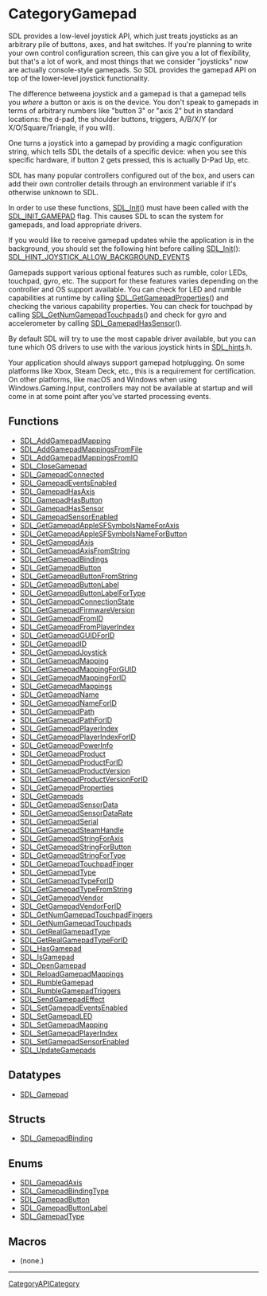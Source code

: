 # CategoryGamepad

SDL provides a low-level joystick API, which just treats joysticks as an
arbitrary pile of buttons, axes, and hat switches. If you're planning to
write your own control configuration screen, this can give you a lot of
flexibility, but that's a lot of work, and most things that we consider
"joysticks" now are actually console-style gamepads. So SDL provides the
gamepad API on top of the lower-level joystick functionality.

The difference betweena joystick and a gamepad is that a gamepad tells you
_where_ a button or axis is on the device. You don't speak to gamepads in
terms of arbitrary numbers like "button 3" or "axis 2" but in standard
locations: the d-pad, the shoulder buttons, triggers, A/B/X/Y (or
X/O/Square/Triangle, if you will).

One turns a joystick into a gamepad by providing a magic configuration
string, which tells SDL the details of a specific device: when you see this
specific hardware, if button 2 gets pressed, this is actually D-Pad Up,
etc.

SDL has many popular controllers configured out of the box, and users can
add their own controller details through an environment variable if it's
otherwise unknown to SDL.

In order to use these functions, [SDL_Init](SDL_Init)() must have been
called with the [SDL_INIT_GAMEPAD](SDL_INIT_GAMEPAD) flag. This causes SDL
to scan the system for gamepads, and load appropriate drivers.

If you would like to receive gamepad updates while the application is in
the background, you should set the following hint before calling
[SDL_Init](SDL_Init)():
[SDL_HINT_JOYSTICK_ALLOW_BACKGROUND_EVENTS](SDL_HINT_JOYSTICK_ALLOW_BACKGROUND_EVENTS)

Gamepads support various optional features such as rumble, color LEDs,
touchpad, gyro, etc. The support for these features varies depending on the
controller and OS support available. You can check for LED and rumble
capabilities at runtime by calling
[SDL_GetGamepadProperties](SDL_GetGamepadProperties)() and checking the
various capability properties. You can check for touchpad by calling
[SDL_GetNumGamepadTouchpads](SDL_GetNumGamepadTouchpads)() and check for
gyro and accelerometer by calling
[SDL_GamepadHasSensor](SDL_GamepadHasSensor)().

By default SDL will try to use the most capable driver available, but you
can tune which OS drivers to use with the various joystick hints in
[SDL_hints](SDL_hints).h.

Your application should always support gamepad hotplugging. On some
platforms like Xbox, Steam Deck, etc., this is a requirement for
certification. On other platforms, like macOS and Windows when using
Windows.Gaming.Input, controllers may not be available at startup and will
come in at some point after you've started processing events.

<!-- END CATEGORY DOCUMENTATION -->

## Functions

<!-- DO NOT HAND-EDIT CATEGORY LISTS, THEY ARE AUTOGENERATED AND WILL BE OVERWRITTEN, BASED ON TAGS IN INDIVIDUAL PAGE FOOTERS. EDIT THOSE INSTEAD. -->
<!-- BEGIN CATEGORY LIST: CategoryGamepad, CategoryAPIFunction -->
- [SDL_AddGamepadMapping](SDL_AddGamepadMapping)
- [SDL_AddGamepadMappingsFromFile](SDL_AddGamepadMappingsFromFile)
- [SDL_AddGamepadMappingsFromIO](SDL_AddGamepadMappingsFromIO)
- [SDL_CloseGamepad](SDL_CloseGamepad)
- [SDL_GamepadConnected](SDL_GamepadConnected)
- [SDL_GamepadEventsEnabled](SDL_GamepadEventsEnabled)
- [SDL_GamepadHasAxis](SDL_GamepadHasAxis)
- [SDL_GamepadHasButton](SDL_GamepadHasButton)
- [SDL_GamepadHasSensor](SDL_GamepadHasSensor)
- [SDL_GamepadSensorEnabled](SDL_GamepadSensorEnabled)
- [SDL_GetGamepadAppleSFSymbolsNameForAxis](SDL_GetGamepadAppleSFSymbolsNameForAxis)
- [SDL_GetGamepadAppleSFSymbolsNameForButton](SDL_GetGamepadAppleSFSymbolsNameForButton)
- [SDL_GetGamepadAxis](SDL_GetGamepadAxis)
- [SDL_GetGamepadAxisFromString](SDL_GetGamepadAxisFromString)
- [SDL_GetGamepadBindings](SDL_GetGamepadBindings)
- [SDL_GetGamepadButton](SDL_GetGamepadButton)
- [SDL_GetGamepadButtonFromString](SDL_GetGamepadButtonFromString)
- [SDL_GetGamepadButtonLabel](SDL_GetGamepadButtonLabel)
- [SDL_GetGamepadButtonLabelForType](SDL_GetGamepadButtonLabelForType)
- [SDL_GetGamepadConnectionState](SDL_GetGamepadConnectionState)
- [SDL_GetGamepadFirmwareVersion](SDL_GetGamepadFirmwareVersion)
- [SDL_GetGamepadFromID](SDL_GetGamepadFromID)
- [SDL_GetGamepadFromPlayerIndex](SDL_GetGamepadFromPlayerIndex)
- [SDL_GetGamepadGUIDForID](SDL_GetGamepadGUIDForID)
- [SDL_GetGamepadID](SDL_GetGamepadID)
- [SDL_GetGamepadJoystick](SDL_GetGamepadJoystick)
- [SDL_GetGamepadMapping](SDL_GetGamepadMapping)
- [SDL_GetGamepadMappingForGUID](SDL_GetGamepadMappingForGUID)
- [SDL_GetGamepadMappingForID](SDL_GetGamepadMappingForID)
- [SDL_GetGamepadMappings](SDL_GetGamepadMappings)
- [SDL_GetGamepadName](SDL_GetGamepadName)
- [SDL_GetGamepadNameForID](SDL_GetGamepadNameForID)
- [SDL_GetGamepadPath](SDL_GetGamepadPath)
- [SDL_GetGamepadPathForID](SDL_GetGamepadPathForID)
- [SDL_GetGamepadPlayerIndex](SDL_GetGamepadPlayerIndex)
- [SDL_GetGamepadPlayerIndexForID](SDL_GetGamepadPlayerIndexForID)
- [SDL_GetGamepadPowerInfo](SDL_GetGamepadPowerInfo)
- [SDL_GetGamepadProduct](SDL_GetGamepadProduct)
- [SDL_GetGamepadProductForID](SDL_GetGamepadProductForID)
- [SDL_GetGamepadProductVersion](SDL_GetGamepadProductVersion)
- [SDL_GetGamepadProductVersionForID](SDL_GetGamepadProductVersionForID)
- [SDL_GetGamepadProperties](SDL_GetGamepadProperties)
- [SDL_GetGamepads](SDL_GetGamepads)
- [SDL_GetGamepadSensorData](SDL_GetGamepadSensorData)
- [SDL_GetGamepadSensorDataRate](SDL_GetGamepadSensorDataRate)
- [SDL_GetGamepadSerial](SDL_GetGamepadSerial)
- [SDL_GetGamepadSteamHandle](SDL_GetGamepadSteamHandle)
- [SDL_GetGamepadStringForAxis](SDL_GetGamepadStringForAxis)
- [SDL_GetGamepadStringForButton](SDL_GetGamepadStringForButton)
- [SDL_GetGamepadStringForType](SDL_GetGamepadStringForType)
- [SDL_GetGamepadTouchpadFinger](SDL_GetGamepadTouchpadFinger)
- [SDL_GetGamepadType](SDL_GetGamepadType)
- [SDL_GetGamepadTypeForID](SDL_GetGamepadTypeForID)
- [SDL_GetGamepadTypeFromString](SDL_GetGamepadTypeFromString)
- [SDL_GetGamepadVendor](SDL_GetGamepadVendor)
- [SDL_GetGamepadVendorForID](SDL_GetGamepadVendorForID)
- [SDL_GetNumGamepadTouchpadFingers](SDL_GetNumGamepadTouchpadFingers)
- [SDL_GetNumGamepadTouchpads](SDL_GetNumGamepadTouchpads)
- [SDL_GetRealGamepadType](SDL_GetRealGamepadType)
- [SDL_GetRealGamepadTypeForID](SDL_GetRealGamepadTypeForID)
- [SDL_HasGamepad](SDL_HasGamepad)
- [SDL_IsGamepad](SDL_IsGamepad)
- [SDL_OpenGamepad](SDL_OpenGamepad)
- [SDL_ReloadGamepadMappings](SDL_ReloadGamepadMappings)
- [SDL_RumbleGamepad](SDL_RumbleGamepad)
- [SDL_RumbleGamepadTriggers](SDL_RumbleGamepadTriggers)
- [SDL_SendGamepadEffect](SDL_SendGamepadEffect)
- [SDL_SetGamepadEventsEnabled](SDL_SetGamepadEventsEnabled)
- [SDL_SetGamepadLED](SDL_SetGamepadLED)
- [SDL_SetGamepadMapping](SDL_SetGamepadMapping)
- [SDL_SetGamepadPlayerIndex](SDL_SetGamepadPlayerIndex)
- [SDL_SetGamepadSensorEnabled](SDL_SetGamepadSensorEnabled)
- [SDL_UpdateGamepads](SDL_UpdateGamepads)
<!-- END CATEGORY LIST -->

## Datatypes

<!-- DO NOT HAND-EDIT CATEGORY LISTS, THEY ARE AUTOGENERATED AND WILL BE OVERWRITTEN, BASED ON TAGS IN INDIVIDUAL PAGE FOOTERS. EDIT THOSE INSTEAD. -->
<!-- BEGIN CATEGORY LIST: CategoryGamepad, CategoryAPIDatatype -->
- [SDL_Gamepad](SDL_Gamepad)
<!-- END CATEGORY LIST -->

## Structs

<!-- DO NOT HAND-EDIT CATEGORY LISTS, THEY ARE AUTOGENERATED AND WILL BE OVERWRITTEN, BASED ON TAGS IN INDIVIDUAL PAGE FOOTERS. EDIT THOSE INSTEAD. -->
<!-- BEGIN CATEGORY LIST: CategoryGamepad, CategoryAPIStruct -->
- [SDL_GamepadBinding](SDL_GamepadBinding)
<!-- END CATEGORY LIST -->

## Enums

<!-- DO NOT HAND-EDIT CATEGORY LISTS, THEY ARE AUTOGENERATED AND WILL BE OVERWRITTEN, BASED ON TAGS IN INDIVIDUAL PAGE FOOTERS. EDIT THOSE INSTEAD. -->
<!-- BEGIN CATEGORY LIST: CategoryGamepad, CategoryAPIEnum -->
- [SDL_GamepadAxis](SDL_GamepadAxis)
- [SDL_GamepadBindingType](SDL_GamepadBindingType)
- [SDL_GamepadButton](SDL_GamepadButton)
- [SDL_GamepadButtonLabel](SDL_GamepadButtonLabel)
- [SDL_GamepadType](SDL_GamepadType)
<!-- END CATEGORY LIST -->

## Macros

<!-- DO NOT HAND-EDIT CATEGORY LISTS, THEY ARE AUTOGENERATED AND WILL BE OVERWRITTEN, BASED ON TAGS IN INDIVIDUAL PAGE FOOTERS. EDIT THOSE INSTEAD. -->
<!-- BEGIN CATEGORY LIST: CategoryGamepad, CategoryAPIMacro -->
- (none.)
<!-- END CATEGORY LIST -->


----
[CategoryAPICategory](CategoryAPICategory)


